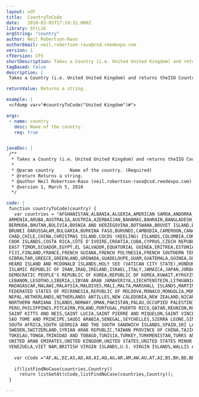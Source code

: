 ```yaml
---
layout: udf
title:  CountryToCode
date:   2010-03-05T17:19:32.000Z
library: StrLib
argString: "country"
author: Neil Robertson-Ravo
authorEmail: neil.robertson-ravo@csd.reedexpo.com
version: 1
cfVersion: CF5
shortDescription: Takes a Country (i.e. United United Kingdom) and returns theISO Country Name (i.e. GB).
tagBased: false
description: |
 Takes a Country (i.e. United United Kingdom) and returns theISO Country Name (i.e. GB). Simple reversal of the CodeToCountry UDF by delatush@yahoo.com.

returnValue: Returns a string.

example: |
 <cfdump var="#countryToCode("United Kingdom")#">

args:
 - name: country
   desc: Name of the country.
   req: true


javaDoc: |
 /**
  * Takes a Country (i.e. United United Kingdom) and returns theISO Country Name (i.e. GB).
  * 
  * @param country      Name of the country. (Required)
  * @return Returns a string. 
  * @author Neil Robertson-Ravo (neil.robertson-ravo@csd.reedexpo.com) 
  * @version 1, March 5, 2010 
  */

code: |
 function countryToCode(country) {
   var countries = "AFGHANISTAN,ALBANIA,ALGERIA,AMERICAN SAMOA,ANDORRA,ANGOLA,ANGUILLA,ANTARCTICA,ANTIGUA AND BARBUDA,ARGENTINA,
 ARMENIA,ARUBA,AUSTRALIA,AUSTRIA,AZERBAIJAN,BAHAMAS,BAHRAIN,BANGLADESH,BARBADOS,BELARUS,BELGIUM,BELIZE,BENIN,
 BERMUDA,BHUTAN,BOLIVIA,BOSNIA AND HERZEGOVINA,BOTSWANA,BOUVET ISLAND,BRAZIL,BRITISH INDIAN OCEAN TERRITORY,
 BRUNEI DARUSSALAM,BULGARIA,BURKINA FASO,BURUNDI,CAMBODIA,CAMEROON,CANADA,CAPE VERDE,CAYMAN ISLANDS,CENTRAL AFRICAN REPUBLIC,
 CHAD,CHILE,CHINA,CHRISTMAS ISLAND,COCOS (KEELING) ISLANDS,COLOMBIA,COMOROS,CONGO,THE DEMOCRATIC REPUBLIC OF THE CONGO,
 COOK ISLANDS,COSTA RICA,CÔTE D'IVOIRE,CROATIA,CUBA,CYPRUS,CZECH REPUBLIC,DENMARK,DJIBOUTI,DOMINICA,DOMINICAN REPUBLIC,
 EAST TIMOR,ECUADOR,EGYPT,EL SALVADOR,EQUATORIAL GUINEA,ERITREA,ESTONIA,ETHIOPIA,FALKLAND ISLANDS (MALVINAS),FAROE ISLANDS,
 FIJI,FINLAND,FRANCE,FRENCH GUIANA,FRENCH POLYNESIA,FRENCH SOUTHERN TERRITORIES,GABON,GAMBIA,GEORGIA,GERMANY,GHANA,
 GIBRALTAR,GREECE,GREENLAND,GRENADA,GUADELOUPE,GUAM,GUATEMALA,GUINEA,GUINEA-BISSAU,GUYANA,HAITI,
 HEARD ISLAND AND MCDONALD ISLANDS,HOLY SEE (VATICAN CITY STATE),HONDURAS,HONG KONG,HUNGARY,ICELAND,INDIA,INDONESIA,
 ISLAMIC REPUBLIC OF IRAN,IRAQ,IRELAND,ISRAEL,ITALY,JAMAICA,JAPAN,JORDAN,KAZAKSTAN,KENYA,KIRIBATI,
 DEMOCRATIC PEOPLE'S REPUBLIC OF KOREA,REPUBLIC OF KOREA,KUWAIT,KYRGYZSTAN,LAO PEOPLE'S DEMOCRATIC REPUBLIC,LATVIA,
 LEBANON,LESOTHO,LIBERIA,LIBYAN ARAB JAMAHIRIYA,LIECHTENSTEIN,LITHUANIA,LUXEMBOURG,MACAU,THE FORMER YUGOSLAV REPUBLIC OF MACEDONIA,
 MADAGASCAR,MALAWI,MALAYSIA,MALDIVES,MALI,MALTA,MARSHALL ISLANDS,MARTINIQUE,MAURITANIA,MAURITIUS,MAYOTTE,MEXICO,
 FEDERATED STATES OF MICRONESIA,REPUBLIC OF MOLDOVA,MONACO,MONGOLIA,MONTSERRAT,MOROCCO,MOZAMBIQUE,MYANMAR,NAMIBIA,NAURU,
 NEPAL,NETHERLANDS,NETHERLANDS ANTILLES,NEW CALEDONIA,NEW ZEALAND,NICARAGUA,NIGER,NIGERIA,NIUE,NORFOLK ISLAND,
 NORTHERN MARIANA ISLANDS,NORWAY,OMAN,PAKISTAN,PALAU,OCCUPIED PALESTINIAN TERRITORY,PANAMA,PAPUA NEW GUINEA,PARAGUAY,
 PERU,PHILIPPINES,PITCAIRN,POLAND,PORTUGAL,PUERTO RICO,QATAR,RÉUNION,ROMANIA,RUSSIAN FEDERATION,RWANDA,SAINT HELENA,
 SAINT KITTS AND NEIS,SAINT LUCIA,SAINT PIERRE AND MIQUELON,SAINT VINCENT AND THE GRENADINES,SAMOA,SAN MARINO,
 SAO TOME AND PRINCIPE,SAUDI ARABIA,SENEGAL,SEYCHELLES,SIERRA LEONE,SINGAPORE,SLOVAKIA,SLOVENIA,SOLOMON ISLANDS,SOMALIA,
 SOUTH AFRICA,SOUTH GEORGIA AND THE SOUTH SANDWICH ISLANDS,SPAIN,SRI LANKA,SUDAN,SURINAME,SVALBARD AND JAN MAYEN,SWAZILAND,
 SWEDEN,SWITZERLAND,SYRIAN ARAB REPUBLIC,TAIWAN PROVINCE OF CHINA,TAJIKISTAN,UNITED REPUBLIC OF TANZANIA,THAILAND,TOGO,
 TOKELAU,TONGA,TRINIDAD AND TOBAGO,TUNISIA,TURKEY,TURKMENISTAN,TURKS AND CAICOS ISLANDS,TUVALU,UGANDA,UKRAINE,
 UNITED ARAB EMIRATES,UNITED KINGDOM,UNITED STATES,UNITED STATES MINOR OUTLYING ISLANDS,URUGUAY,UZBEKISTAN,VANUATU,
 VENEZUELA,VIET NAM,BRITISH VIRGIN ISLANDS,U.S. VIRGIN ISLANDS,WALLIS AND FUTUNA,WESTERN SAHARA,YEMEN,YUGOSLAVIA,ZAMBIA,ZIMBABWE";
 
   var cCode ="AF,AL,DZ,AS,AD,AO,AI,AQ,AG,AR,AM,AW,AU,AT,AZ,BS,BH,BD,BB,BY,BE,BZ,BJ,BM,BT,BO,BA,BW,BV,BR,IO,BN,BG,BF,BI,KH,CM,CA,CV,KY,CF,TD,CL,CN,CX,CC,CO,KM,CG,CD,CK,CR,CI,HR,CU,CY,CZ,DK,DJ,DM,DO,TP,EC,EG,SV,GQ,ER,EE,ET,FK,FO,FJ,FI,FR,GF,PF,TF,GA,GM,GE,DE,GH,GI,GR,GL,GD,GP,GU,GT,GN,GW,GY,HT,HM,VA,HN,HK,HU,IS,IN,ID,IR,IQ,IE,IL,IT,JM,JP,JO,KZ,KE,KI,KP,KR,KW,KG,LA,LV,LB,LS,LR,LY,LI,LT,LU,MO,MK,MG,MW,MY,MV,ML,MT,MH,MQ,MR,MU,YT,MX,FM,MD,MC,MN,MS,MA,MZ,MM,NA,NR,NP,NL,AN,NC,NZ,NI,NE,NG,NU,NF,MP,NO,OM,PK,PW,PS,PA,PG,PY,PE,PH,PN,PL,PT,PR,QA,RE,RO,RU,RW,SH,KN,LC,PM,VC,WS,SM,ST,SA,SN,SC,SL,SG,SK,SI,SB,SO,ZA,GS,ES,LK,SD,SR,SJ,SZ,SE,CH,SY,TW,TJ,TZ,TH,TG,TK,TO,TT,TN,TR,TM,TC,TV,UG,UA,AE,GB,US,UM,UY,UZ,VU,VE,VN,VG,VI,WF,EH,YE,YU,ZM,ZW";
 
   if(listFindNoCase(countries,Country))
     return listGetAt(cCode,listFindNoCase(countries,Country));
 }

---
```


